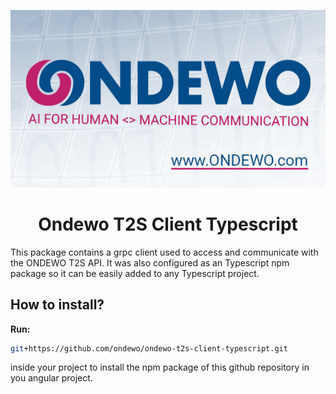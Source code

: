 <p align="center">
    <a href="https://www.ondewo.com">
      <img alt="ONDEWO Logo" src="https://raw.githubusercontent.com/ondewo/ondewo-logos/master/github/ondewo_logo_github_2.png"/>
    </a>
  <h1 align="center">
    Ondewo T2S Client Typescript
  </h1>
</p>

This package contains a grpc client used to access and communicate with the ONDEWO T2S API.
It was also configured as an Typescript npm package so it can be easily added to any Typescript project.

## How to install?

**Run:**
```bash
git+https://github.com/ondewo/ondewo-t2s-client-typescript.git
```
inside your project to install the npm package of this github repository in you angular project.